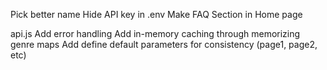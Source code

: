 Pick better name
Hide API key in .env
Make FAQ Section in Home page

api.js
Add error handling
Add in-memory caching through memorizing genre maps
Add define default parameters for consistency (page1, page2, etc)
